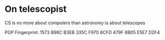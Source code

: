 # On telescopist

CS is no more about computers than astronomy is about telescopes

PGP Fingerprint: 1573 B96C B3EB 335C F970  8CFD 479F 6B05 E5E7 D2F4

<!--
**telescopist/telescopist** is a ✨ _special_ ✨ repository because its `README.md` (this file) appears on your GitHub profile.

Here are some ideas to get you started:

- 🔭 I’m currently working on ...
- 🌱 I’m currently learning ...
- 👯 I’m looking to collaborate on ...
- 🤔 I’m looking for help with ...
- 💬 Ask me about ...
- 📫 How to reach me: ...
- 😄 Pronouns: ...
- ⚡ Fun fact: ...
-->
